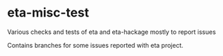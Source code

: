 # eta-misc-test
Various checks and tests of eta and eta-hackage mostly to report issues

Contains branches for some issues reported with eta project.
